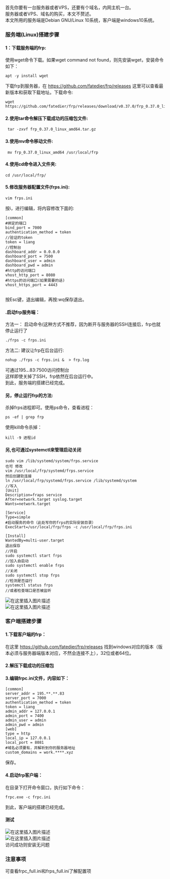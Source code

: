 首先你要有一台服务器或者VPS，还要有个域名，内网主机一台。  
服务器或者VPS、域名的购买，本文不赘述。  
本文所用的服务端是Debian GNU/Linux 10系统，客户端是windows10系统。

### 服务端(Linux)搭建步骤

#### 1：下载服务端的frp:

使用wget命令下载。如果wget command not found，则先安装wget，安装命令如下：

```
apt -y install wget
```

下载frp到服务器，在 https://github.com/fatedier/frp/releases 这里可以查看最新版本和获取下载地址。下载命令:

```
wget https://github.com/fatedier/frp/releases/download/v0.37.0/frp_0.37.0_linux_amd64.tar.gz
```

#### 2.使用tar命令解压下载成功的压缩包文件:

```
 tar -zxvf frp_0.37.0_linux_amd64.tar.gz
```

#### 3.使用mv命令移动文件:

```
 mv frp_0.37.0_linux_amd64 /usr/local/frp
```

#### 4.使用cd命令进入文件夹:

```
cd /usr/local/frp/
```

#### 5.修改服务器配置文件(frps.ini):

```
vim frps.ini
```

按i，进行编辑，将内容修改下面的:

```
[common]
#绑定的端口
bind_port = 7000
authentication_method = token
//验证的token
token = liang
//控制台
dashboard_addr = 0.0.0.0
dashboard_port = 7500
dashboard_user = admin
dashboard_pwd = admin
#http的访问端口
vhost_http_port = 8080
#https的访问端口(如果需要的话)
vhost_https_port = 4443


```

按Esc键，退出编辑，再按:wq保存退出。

#### .启动frp服务端：

方法一： 启动命令(这种方式不推荐，因为断开与服务器的SSH连接后，frp也就停止运行了

```
./frps -c frps.ini
```

方法二: 建议让frp在后台运行:

```
nohup ./frps -c frps.ini &  > frp.log
```

可通过195.**.**.83:7500访问控制台  
这样即使关掉了SSH，frp依然在后台运行中。  
到此，服务端的搭建已经完成。

#### 另，停止运行frp的方法:

杀掉frps进程即可。使用ps命令，查看进程：

```
ps -ef | grep frp
```

使用kill命令杀掉：

```
kill -9 进程id
```

#### 另,也可通过systemctl来管理启动关闭

```
sudo vim /lib/systemd/system/frps.service
也可 修改 
vim /usr/local/frp/systemd/frps.service
然后创建软连接
ln /usr/local/frp/systemd/frps.service /lib/systemd/system
//写入
[Unit]
Description=fraps service
After=network.target syslog.target
Wants=network.target

[Service]
Type=simple
#启动服务的命令（此处写你的frps的实际安装目录）
ExecStart=/usr/local/frp/frps -c /usr/local/frp/frps.ini

[Install]
WantedBy=multi-user.target
退出保存
//开启
sudo systemctl start frps
//加入自启动
sudo systemctl enable frps
//关闭
sudo systemctl stop frps
//检测是否运行
systemctl status frps
//或者检查端口是否被监听
```

![在这里插入图片描述](https://img-blog.csdnimg.cn/20210702111515513.png)  
![在这里插入图片描述](https://img-blog.csdnimg.cn/2021070211161360.png)

### 客户端搭建步骤

#### 1.下载客户端的frp：

在这里 https://github.com/fatedier/frp/releases 找到windows对应的版本（版本必须与服务器端版本对应，不然会连接不上），32位或者64位。

#### 2.解压下载成功的压缩包

#### 3.编辑frpc.ini文件，内容如下：

```
[common]
server_addr = 195.**.**.83
server_port = 7000
authentication_method = token
token = liang
admin_addr = 127.0.0.1
admin_port = 7400
admin_user = admin
admin_pwd = admin
[web]
type = http
local_ip = 127.0.0.1
local_port = 8081
#域名必须要有，并解析到你的服务器地址
custom_domains = work.****.xyz
```

保存。

#### 4.启动frp客户端：

在目录下打开命令窗口，执行如下命令：

```
frpc.exe -c frpc.ini
```

到此，客户端的搭建已经完成。

#### 测试

![在这里插入图片描述](https://img-blog.csdnimg.cn/20210701154917112.png?x-oss-process=image/watermark,type_ZmFuZ3poZW5naGVpdGk,shadow_10,text_aHR0cHM6Ly9ibG9nLmNzZG4ubmV0L3Bhcmllc2U=,size_16,color_FFFFFF,t_70)  
![在这里插入图片描述](https://img-blog.csdnimg.cn/20210701154935768.png)  
访问成功则安装无问题

### 注意事项

可查看frpc\_full.ini和frps\_full.ini了解配置项
